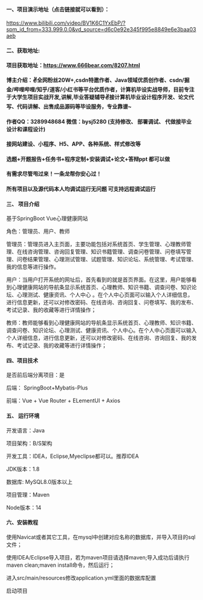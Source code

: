 #### 一、项目演示地址（点击链接就可以看到）：

https://www.bilibili.com/video/BV1K6C1YxEbP/?spm_id_from=333.999.0.0&vd_source=d6c0e92e345f995e8849e6e3baa03aeb

#### 二、获取地址:

#### 项目获取地址：https://www.666bear.com/8207.html

**博主介绍：✌全网粉丝20W+,csdn特邀作者、Java领域优质创作者、csdn/掘金/哔哩哔哩/知乎/道客/小红书等平台优质作者，计算机毕设实战导师，目前专注于大学生项目实战开发,讲解,毕业答疑辅导✌接计算机毕业设计程序开发、论文代写、代码讲解、出售成品源码等毕设服务，专业靠谱~**

#### 作者QQ：3289948684 微信：bysj5280 (支持修改、 部署调试、 代做接毕业设计和课程设计)

#### 接网站建设、小程序、H5、APP、各种系统、样式修改等

#### 选题+开题报告+任务书+程序定制+安装调试+论文+答辩ppt 都可以做

#### 有需求尽管甩过来！一条龙帮你安心过！

#### 所有项目以及源代码本人均调试运行无问题 可支持远程调试运行


#### 三、 项目介绍

基于SpringBoot Vue心理健康网站

角色：管理员、用户、教师

 

管理员：管理员进入主页面，主要功能包括对系统首页、学生管理、心理教师管理、在线咨询管理、咨询回复管理、知识书籍管理、调查问卷管理、问卷填写管理、问卷结果管理、心理测试管理、试题管理、知识论坛、系统管理、考试管理、我的信息等进行操作。

用户：当用户打开系统的网址后，首先看到的就是首页界面。在这里，用户能够看到心理健康网站的导航条显示系统首页、心理教师、知识书籍、调查问卷、知识论坛、心理测试、健康资讯、个人中心 。在个人中心页面可以输入个人详细信息，进行信息更新，还可以对修改密码、在线咨询、咨询回复、问卷填写、我的发布、考试记录、我的收藏等进行详情操作；

教师：教师能够看到心理健康网站的导航条显示系统首页、心理教师、知识书籍、调查问卷、知识论坛、心理测试、健康资讯、个人中心。在个人中心页面可以输入个人详细信息，进行信息更新，还可以对修改密码、在线咨询、咨询回复、我的发布、考试记录、我的收藏等进行详情操作；

#### 四、项目技术

是否前后端分离项目：是

后端： SpringBoot+Mybatis-Plus

前端：Vue + Vue Router + ELementUI + Axios

#### 五、 运行环境

开发语言：Java

项目架构：B/S架构

开发工具：IDEA，Eclipse,Myeclipse都可以。推荐IDEA

JDK版本：1.8

数据库: MySQL8.0版本以上

项目管理：Maven

Node版本：14



#### 六、安装教程

使用Navicat或者其它工具，在mysql中创建对应名称的数据库，并导入项目的sql文件；

使用IDEA/Eclipse导入项目，若为maven项目请选择maven;导入成功后请执行maven clean;maven install命令，然后运行；

进入src/main/resources修改application.yml里面的数据库配置

启动项目
